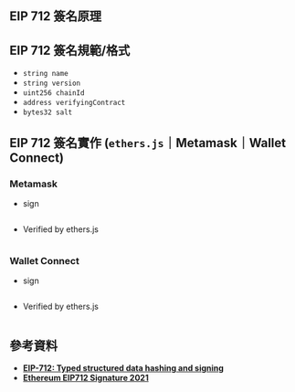 <!-- - [EIP 712 簽名原理](#eip-712-簽名原理)
- [EIP 712 簽名規範/格式](#eip-712-簽名規範格式)
- [EIP 712 簽名實作 (`ethers.js`)](#eip-712-簽名實作-ethersjs)
- [參考資料](#參考資料) -->

## EIP 712 簽名原理


## EIP 712 簽名規範/格式
- `string name` 
- `string version` 
- `uint256 chainId` 
- `address verifyingContract` 
- `bytes32 salt` 

## EIP 712 簽名實作 (`ethers.js`｜Metamask｜Wallet Connect)

### Metamask

- sign

```jsx

```

- Verified by ethers.js

```jsx

```

### Wallet Connect

- sign

```jsx

```

- Verified by ethers.js

```jsx

```

## 參考資料

- **[EIP-712: Typed structured data hashing and signing](https://eips.ethereum.org/EIPS/eip-712#signatures-and-hashing-overview)**
- ****[Ethereum EIP712 Signature 2021](https://w3c-ccg.github.io/ethereum-eip712-signature-2021-spec/#bib-eip712)****
